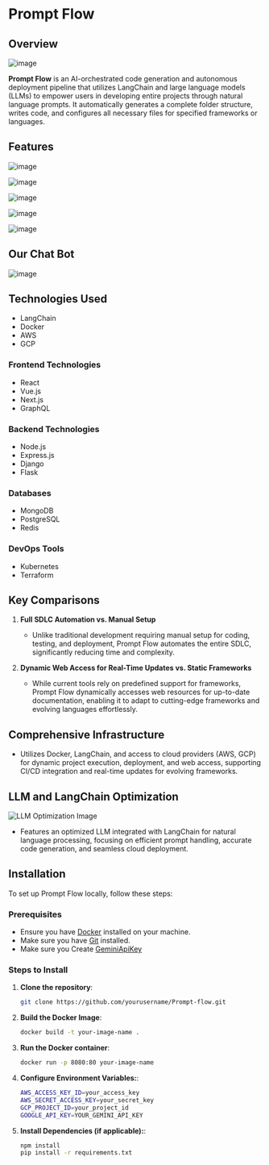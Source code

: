 # Prompt Flow
## Overview
![image](assets/f4e48cde-9781-4686-a484-f5902ded0c30)

**Prompt Flow** is an AI-orchestrated code generation and autonomous deployment pipeline that utilizes LangChain and large language models (LLMs) to empower users in developing entire projects through natural language prompts. It automatically generates a complete folder structure, writes code, and configures all necessary files for specified frameworks or languages.


## Features

![image](https://github.com/user-attachments/assets/111594d9-c984-4b6e-98d1-db130fc7b6bd)


![image](https://github.com/user-attachments/assets/c172a6a1-4f16-4ff8-8200-03ed821bf10b)

![image](https://github.com/user-attachments/assets/cd39df3c-b249-423d-a037-455020abc5e3)

![image](https://github.com/user-attachments/assets/1d6a2237-f386-488a-b870-53c9da2320a3)

![image](https://github.com/user-attachments/assets/191408d6-7d9f-43c5-97f5-7d25141c73b2)




## Our Chat Bot
![image](https://github.com/user-attachments/assets/f4e48cde-9781-4686-a484-f5902ded0c30)


## Technologies Used
- LangChain
- Docker
- AWS
- GCP

### Frontend Technologies
- React
- Vue.js
- Next.js
- GraphQL

### Backend Technologies
- Node.js
- Express.js
- Django
- Flask

### Databases
- MongoDB
- PostgreSQL
- Redis

### DevOps Tools
- Kubernetes
- Terraform



## Key Comparisons
1. **Full SDLC Automation vs. Manual Setup**
   - Unlike traditional development requiring manual setup for coding, testing, and deployment, Prompt Flow automates the entire SDLC, significantly reducing time and complexity.

2. **Dynamic Web Access for Real-Time Updates vs. Static Frameworks**
   - While current tools rely on predefined support for frameworks, Prompt Flow dynamically accesses web resources for up-to-date documentation, enabling it to adapt to cutting-edge frameworks and evolving languages effortlessly.

## Comprehensive Infrastructure
- Utilizes Docker, LangChain, and access to cloud providers (AWS, GCP) for dynamic project execution, deployment, and web access, supporting CI/CD integration and real-time updates for evolving frameworks.

## LLM and LangChain Optimization
![LLM Optimization Image](path/to/llm-optimization-image.png)
- Features an optimized LLM integrated with LangChain for natural language processing, focusing on efficient prompt handling, accurate code generation, and seamless cloud deployment.

## Installation

To set up Prompt Flow locally, follow these steps:

### Prerequisites
- Ensure you have [Docker](https://docs.docker.com/get-docker/) installed on your machine.
- Make sure you have [Git](https://git-scm.com/downloads) installed.
- Make sure you Create [GeminiApiKey](https://ai.google.dev/gemini-api/docs/api-key)

### Steps to Install
1. **Clone the repository**:
   ```bash
   git clone https://github.com/yourusername/Prompt-flow.git
1. **Build the Docker Image**:
   ```bash
   docker build -t your-image-name .

1. **Run the Docker container**:
   ```bash
   docker run -p 8080:80 your-image-name
   
1. **Configure Environment Variables:**:
   ```bash
   AWS_ACCESS_KEY_ID=your_access_key
   AWS_SECRET_ACCESS_KEY=your_secret_key
   GCP_PROJECT_ID=your_project_id
   GOOGLE_API_KEY=YOUR_GEMINI_API_KEY

1. **Install Dependencies (if applicable):**:
   ```bash
   npm install
   pip install -r requirements.txt
